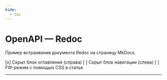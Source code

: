 ```yaml
---
hide:
  - toc
---
```


# OpenAPI — Redoc

Пример встраивания документа Redoc на страницу MkDocs.

[x] Скрыт блок оглавления (справа)
[ ] Скрыт блок навигации (слева)
[ ] FW-режим с помощью CSS в статье

---

<redoc spec-url='https://raw.githubusercontent.com/andwr/mkdocs-material-fork/main/docs/openapi/pay-api.yaml'></redoc>
<script src="https://cdn.jsdelivr.net/npm/redoc@latest/bundles/redoc.standalone.js"> 
</script>